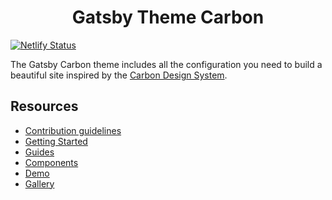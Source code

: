<h1 align="center">
  Gatsby Theme Carbon
</h1>

[![Netlify Status](https://api.netlify.com/api/v1/badges/62b47d2d-8b1e-4b21-994e-312b463d27de/deploy-status)](https://app.netlify.com/sites/gatsby-theme-carbon/deploys)

The Gatsby Carbon theme includes all the configuration you need to build a beautiful site inspired by the [Carbon Design System](https://www.carbondesignsystem.com).

## Resources

- [Contribution guidelines](.github/CONTRIBUTING.md)
- [Getting Started](https://gatsby.carbondesignsystem.com/getting-started)
- [Guides](https://gatsby.carbondesignsystem.com/guides/configuration)
- [Components](https://gatsby.carbondesignsystem.com/components/markdown)
- [Demo](https://gatsby.carbondesignsystem.com/demo)
- [Gallery](https://gatsby.carbondesignsystem.com/gallery)

